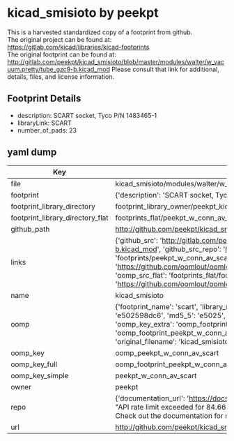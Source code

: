 # kicad_smisioto by peekpt  
This is a harvested standardized copy of a footprint from github.  
The original project can be found at:  
https://gitlab.com/kicad/libraries/kicad-footprints  
The original footprint can be found at:
http://gitlab.com/peekpt/kicad_smisioto/blob/master/modules/walter/w_vacuum.pretty/tube_gzc9-b.kicad_mod
Please consult that link for additional, details, files, and license information.  
## Footprint Details
* description: SCART socket, Tyco P/N 1483465-1  
* libraryLink: SCART  
* number_of_pads: 23  
## yaml dump  
| Key | Value |  
| --- | --- |  
| file | kicad_smisioto/modules/walter/w_conn_av.pretty/SCART.kicad_mod |  
| footprint | {'description': 'SCART socket, Tyco P/N 1483465-1', 'libraryLink': 'SCART', 'number_of_pads': 23} |  
| footprint_library_directory | footprint_library_owner/peekpt_kicad_smisioto |  
| footprint_library_directory_flat | footprints_flat/peekpt_w_conn_av_scart/working |  
| github_path | http://github.com/peekpt/kicad_smisioto/blob/master/modules/walter/w_conn_av.pretty/SCART.kicad_mod |  
| links | {'github_src': 'http://gitlab.com/peekpt/kicad_smisioto/blob/master/modules/walter/w_vacuum.pretty/tube_gzc9-b.kicad_mod', 'github_src_repo': 'https://gitlab.com/kicad/libraries/kicad-footprints', 'oomp_bot': 'footprints/peekpt_w_conn_av_scart/working', 'oomp_bot_github': 'https://github.com/oomlout/oomlout_oomp_footprint_bot/tree/main/footprints/peekpt_w_conn_av_scart/working', 'oomp_src_flat': 'footprints_flat/footprints_flat/peekpt_w_conn_av_scart/working', 'oomp_src_flat_github': 'https://github.com/oomlout/oomlout_oomp_footprint_src/tree/main/footprints_flat/peekpt_w_conn_av_scart/working'} |  
| name | kicad_smisioto |  
| oomp | {'footprint_name': 'scart', 'library_name': 'w_conn_av', 'md5': 'e502598dc67e1a9b82258e86ef09dd52', 'md5_10': 'e502598dc6', 'md5_5': 'e5025', 'md5_6': 'e50259', 'oomp_key': 'oomp_peekpt_w_conn_av_scart', 'oomp_key_extra': 'oomp_footprint_peekpt_w_conn_av_scart', 'oomp_key_full': 'oomp_footprint_peekpt_w_conn_av_scart_e50259', 'oomp_key_simple': 'peekpt_w_conn_av_scart', 'original_filename': 'kicad_smisioto/modules/walter/w_conn_av.pretty/SCART.kicad_mod', 'owner_name': 'peekpt'} |  
| oomp_key | oomp_peekpt_w_conn_av_scart |  
| oomp_key_full | oomp_footprint_peekpt_w_conn_av_scart |  
| oomp_key_simple | peekpt_w_conn_av_scart |  
| owner | peekpt |  
| repo | {'documentation_url': 'https://docs.github.com/rest/overview/resources-in-the-rest-api#rate-limiting', 'message': "API rate limit exceeded for 84.66.173.59. (But here's the good news: Authenticated requests get a higher rate limit. Check out the documentation for more details.)"} |  
| url | http://github.com/peekpt/kicad_smisioto |  

